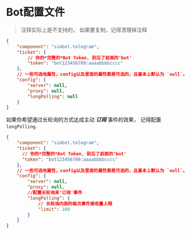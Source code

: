 # Bot配置文件

<include from="refers.md" element-id="doc-TODO"></include>

> 注释实际上是不支持的，
> 如果要复制，记得清理掉注释

```json
{
    "component": "simbot.telegram",
    "ticket": {
        // 你的*完整的*Bot Token, 别忘了前面的'bot'
        "token": "bot123456789:aaaabbbbcccc"
    },
    // 一些可选地属性，config以及里面的属性都是可选的，且基本上默认为 `null`。
    "config": {
        "server": null,
        "proxy": null,
        "longPolling": null
    }
}
```

如果你希望通过长轮询的方式达成主动 **_订阅_** 事件的效果，
记得配置 `longPolling`.

```json
{
    "component": "simbot.telegram",
    "ticket": {
      // 你的*完整的*Bot Token, 别忘了前面的'bot'
      "token": "bot123456789:aaaabbbbcccc"
    },
    // 一些可选地属性，config以及里面的属性都是可选的，且基本上默认为 `null`。
    "config": {
        "server": null,
        "proxy": null,
        //配置长轮询来'订阅'事件
        "longPolling": {
            // 长轮询内部的每次事件接收量上限
            "limit": 100
        }
    }
}
```

